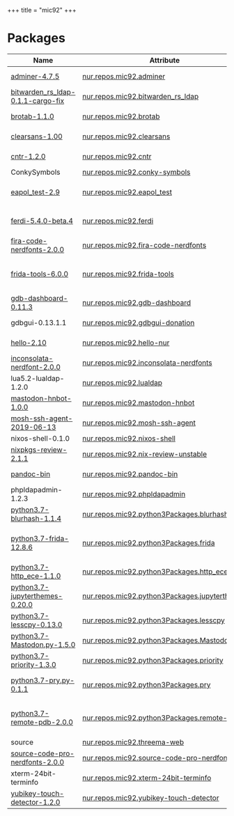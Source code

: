
+++
title = "mic92"
+++

# Packages

Name | Attribute | Description
-----|-----------|------------
[adminer-4.7.5](https://www.adminer.org)|[nur.repos.mic92.adminer](https://github.com/nix-community/nur-combined/tree/master/repos/mic92/pkgs/adminer/default.nix#L20)|A full-featured Database management tool written in PHP.
[bitwarden_rs_ldap-0.1.1-cargo-fix](https://github.com/ViViDboarder/bitwarden_rs_ldap)|[nur.repos.mic92.bitwarden_rs_ldap](https://github.com/nix-community/nur-combined/tree/master/repos/mic92/pkgs/bitwarden_rs_ldap/default.nix#L30)|LDAP directory connector for bitwarden_rs
[brotab-1.1.0](https://github.com/balta2ar/brotab)|[nur.repos.mic92.brotab](https://github.com/nix-community/nur-combined/tree/master/repos/mic92/pkgs/brotab/default.nix#L20)|Control your browser's tabs from the command line
[clearsans-1.00](https://01.org/clear-sans)|[nur.repos.mic92.clearsans](https://github.com/nix-community/nur-combined/tree/master/repos/mic92/pkgs/clearsans/default.nix#L15)|A versatile OpenType font for screen, print and Web
[cntr-1.2.0](https://github.com/Mic92/cntr)|[nur.repos.mic92.cntr](https://github.com/nix-community/nur-combined/tree/master/repos/mic92/pkgs/cntr/default.nix#L17)|A container debugging tool based on FUSE
ConkySymbols|[nur.repos.mic92.conky-symbols](https://github.com/nix-community/nur-combined/tree/master/repos/mic92/pkgs/conky-symbols/default.nix#L14)|iconic font for use in Conky
[eapol_test-2.9](https://hostap.epitest.fi/wpa_supplicant/)|[nur.repos.mic92.eapol_test](https://github.com/nix-community/nur-combined/tree/master/repos/mic92)|A tool for connecting to WPA and WPA2-protected wireless networks
[ferdi-5.4.0-beta.4](https://getferdi.com)|[nur.repos.mic92.ferdi](https://github.com/nix-community/nur-combined/tree/master/repos/mic92/pkgs/ferdi/default.nix#L53)|A free messaging app that combines chat & messaging services into one application
[fira-code-nerdfonts-2.0.0](https://github.com/ryanoasis/nerd-fonts)|[nur.repos.mic92.fira-code-nerdfonts](https://github.com/nix-community/nur-combined/tree/master/repos/mic92/pkgs/fira-code-nerdfonts/default.nix#L18)|Nerdfont version of Fira Code
[frida-tools-6.0.0](https://www.frida.re/)|[nur.repos.mic92.frida-tools](https://github.com/nix-community/nur-combined/tree/master/repos/mic92/pkgs/frida-tools/default.nix#L24)|Dynamic instrumentation toolkit for developers, reverse-engineers, and security researchers
[gdb-dashboard-0.11.3](https://github.com/cyrus-and/gdb-dashboard)|[nur.repos.mic92.gdb-dashboard](https://github.com/nix-community/nur-combined/tree/master/repos/mic92/pkgs/gdb-dashboard/default.nix#L30)|Modular visual interface for GDB in Python
gdbgui-0.13.1.1|[nur.repos.mic92.gdbgui-donation](https://github.com/nix-community/nur-combined/tree/master/repos/mic92)|A browser-based frontend for GDB
[hello-2.10](https://www.gnu.org/software/hello/manual/)|[nur.repos.mic92.hello-nur](https://github.com/nix-community/nur-combined/tree/master/repos/mic92/pkgs/hello-nur/default.nix#L20)|A program that produces a familiar, friendly greeting
[inconsolata-nerdfont-2.0.0](https://github.com/ryanoasis/nerd-fonts)|[nur.repos.mic92.inconsolata-nerdfonts](https://github.com/nix-community/nur-combined/tree/master/repos/mic92/pkgs/inconsolata-nerdfonts/default.nix#L18)|Nerdfont version of inconsolata
lua5.2-lualdap-1.2.0|[nur.repos.mic92.lualdap](https://github.com/nix-community/nur-combined/tree/master/repos/mic92/pkgs/lualdap/default.nix#L5)|
[mastodon-hnbot-1.0.0](https://github.com/Mic92/mastodon-hnbot)|[nur.repos.mic92.mastodon-hnbot](https://github.com/nix-community/nur-combined/tree/master/repos/mic92/pkgs/mastodon-hnbot/default.nix#L17)|A bot posting hnbot news
[mosh-ssh-agent-2019-06-13](https://github.com/Mic92/mosh)|[nur.repos.mic92.mosh-ssh-agent](https://github.com/nix-community/nur-combined/tree/master/repos/mic92/pkgs/mosh-ssh-agent/default.nix#L26)|Mosh fork with ssh-agent support
nixos-shell-0.1.0|[nur.repos.mic92.nixos-shell](https://github.com/nix-community/nur-combined/tree/master/repos/mic92/pkgs/nixos-shell/default.nix#L5)|
[nixpkgs-review-2.1.1](https://github.com/Mic92/nixpkgs-review)|[nur.repos.mic92.nix-review-unstable](https://github.com/nix-community/nur-combined/tree/master/repos/mic92)|Review pull-requests on https://github.com/NixOS/nixpkgs
[pandoc-bin](https://github.com/jgm/pandoc)|[nur.repos.mic92.pandoc-bin](https://github.com/nix-community/nur-combined/tree/master/repos/mic92/pkgs/pandoc/default.nix#L18)|Universal markup converter (static binary to save disk space)
phpldapadmin-1.2.3|[nur.repos.mic92.phpldapadmin](https://github.com/nix-community/nur-combined/tree/master/repos/mic92/pkgs/phpldapadmin/default.nix#L5)|
[python3.7-blurhash-1.1.4](https://github.com/halcy/blurhash-python)|[nur.repos.mic92.python3Packages.blurhash](https://github.com/nix-community/nur-combined/tree/master/repos/mic92/pkgs/python-pkgs/blurhash.nix#L22)|Pure-Python implementation of the blurhash algorithm
[python3.7-frida-12.8.6](https://www.frida.re/)|[nur.repos.mic92.python3Packages.frida](https://github.com/nix-community/nur-combined/tree/master/repos/mic92/pkgs/python-pkgs/frida.nix#L34)|Dynamic instrumentation toolkit for developers, reverse-engineers, and security researchers
[python3.7-http_ece-1.1.0](https://github.com/web-push-libs/encrypted-content-encoding)|[nur.repos.mic92.python3Packages.http_ece](https://github.com/nix-community/nur-combined/tree/master/repos/mic92/pkgs/python-pkgs/http_ece.nix#L28)|Encryped Content-Encoding for HTTP
[python3.7-jupyterthemes-0.20.0](https://github.com/dunovank/jupyter-themes)|[nur.repos.mic92.python3Packages.jupyterthemes](https://github.com/nix-community/nur-combined/tree/master/repos/mic92/pkgs/python-pkgs/jupyterthemes.nix#L21)|Custom Jupyter Notebook Themes
[python3.7-lesscpy-0.13.0](https://github.com/lesscpy/lesscpy)|[nur.repos.mic92.python3Packages.lesscpy](https://github.com/nix-community/nur-combined/tree/master/repos/mic92/pkgs/python-pkgs/lesscpy.nix#L24)|Python LESS Compiler
[python3.7-Mastodon.py-1.5.0](https://github.com/halcy/Mastodon.py)|[nur.repos.mic92.python3Packages.Mastodon](https://github.com/nix-community/nur-combined/tree/master/repos/mic92/pkgs/python-pkgs/Mastodon.nix#L48)|Python wrapper for the Mastodon API
[python3.7-priority-1.3.0](https://github.com/python-hyper/priority)|[nur.repos.mic92.python3Packages.priority](https://github.com/nix-community/nur-combined/tree/master/repos/mic92/pkgs/python-pkgs/priority.nix#L13)|A pure-Python HTTP/2 Priority implementation
[python3.7-pry.py-0.1.1](https://github.com/Mic92/pry.py)|[nur.repos.mic92.python3Packages.pry](https://github.com/nix-community/nur-combined/tree/master/repos/mic92/pkgs/python-pkgs/pry.nix#L13)|An interactive drop in shell for python, similar to binding.pry in ruby
[python3.7-remote-pdb-2.0.0](https://github.com/ionelmc/python-remote-pdb)|[nur.repos.mic92.python3Packages.remote-pdb](https://github.com/nix-community/nur-combined/tree/master/repos/mic92/pkgs/python-pkgs/remote-pdb.nix#L13)|Remote vanilla PDB (over TCP sockets) done right: no extras, proper handling around connection failures and CI
source|[nur.repos.mic92.threema-web](https://github.com/nix-community/nur-combined/tree/master/repos/mic92)|
[source-code-pro-nerdfonts-2.0.0](https://github.com/ryanoasis/nerd-fonts)|[nur.repos.mic92.source-code-pro-nerdfonts](https://github.com/nix-community/nur-combined/tree/master/repos/mic92/pkgs/source-code-pro-nerdfonts/default.nix#L17)|Nerdfont version of Fira Code
xterm-24bit-terminfo|[nur.repos.mic92.xterm-24bit-terminfo](https://github.com/nix-community/nur-combined/tree/master/repos/mic92/pkgs/xterm-24bit-terminfo/default.nix#L3)|
[yubikey-touch-detector-1.2.0](https://github.com/maximbaz/yubikey-touch-detector)|[nur.repos.mic92.yubikey-touch-detector](https://github.com/nix-community/nur-combined/tree/master/repos/mic92/pkgs/yubikey-touch-detector/default.nix#L20)|Detect when your YubiKey is waiting for a touch

